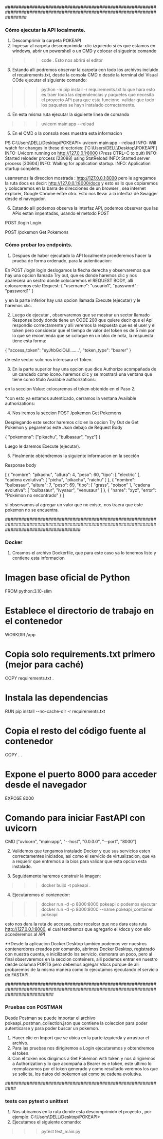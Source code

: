 ########################################################################################################################
### Cómo ejecutar la API localmente. #####

1. Descomprimir la carpeta POKEAPI
2. Ingresar al carpeta descomprimida: clic izquierdo si es que estamos en windows, abrir un powershell o un CMD y colocar el sigueinte comando
>>> code .
Esto nos abrirá el editor
3. Estando alli podremos observar la carpeta con todo los archivos incluido el requirements.txt, desde la consola CMD o desde la terminal del Visual COde ejecutar el siguiente comando:
>>> python -m pip install -r requirements.txt
lo que hara esto es traer toda las dependencias y paquetes que necesita el proyecto APi para que esta funcione. validar que todo los paquetes se hayn instalado correctamente.
4. En esta misma ruta ejecutar la siguiente linea de comando
>>>  uvicorn main:app --reload
5. En el CMD o la consola noes muestra esta informacion

PS C:\Users\DELL\Desktop\POKEAPI> uvicorn main:app --reload
INFO:     Will watch for changes in these directories: ['C:\\Users\\DELL\\Desktop\\POKEAPI']
INFO:     Uvicorn running on http://127.0.0.1:8000 (Press CTRL+C to quit)
INFO:     Started reloader process [23088] using StatReload
INFO:     Started server process [20604]
INFO:     Waiting for application startup.
INFO:     Application startup complete.

usamremos la direccion mostrada :  http://127.0.0.1:8000 pero le agregamos la ruta docs es decir:
http://127.0.0.1:8000/docs y esto es lo que copiaremos y colocaremos en la barra de direcciones de un browser , sea internet explorer, Google Chrome entre otro. Esto nos llevar a la interfaz de Swagger desde el navegador.

6. Estando alli podemos observa la interfaz API, podemos observar que las APis estan impentadas, usando el metodo POST

POST
/login
Login


POST
/pokemon
Get Pokemons

### Cómo probar los endpoints. ####

1. Despues de haber ejecutado la API localmente prcederemos hacer la prueba de forma ordenado, para la autenticacion:

En POST /login login deslogamos la flecha derecha y observaremos que hay una opcion llamada Try out, que es donde haremos clic y nos aparecera un sectro donde colocaremos el REQUEST BODY, alli colocaremos este Request:
 {
  "username": "usuario1",
  "password": "password1"
}

y en la parte inferior hay una opcion llamada Execute (ejecutar) y le haremos clic.

2. Luego de ejecutar , observaremos que se mostrar un sector llamado Response body donde tiene un CODE 200 que quiere decir que el Api respondio correctamente y alli veremos la respuesta que es el user y el token pero considerar que el tiempo de valor del token es de 5 min por lo que se recomienda que se coloque en un bloc de nota, la respuesta tiene esta forma:

{
  "access_token": "eyJhbGciOiJI.......",
  "token_type": "bearer"
}

de este sector solo nos interesara el Token.

3. En la parte superior hay una opcion que dice Authorize acompañada de un candado como ícono. haremos clic y se mostrará una ventana que tiene como titulo 
Available authorizations:

en la seccion  Value: colocaremos el token obtenido en el Paso 2.

*con esto ya estamos autenticado, cerramos la ventana Available authorizations:

4. Nos iremos  la seccion  POST
/pokemon
Get Pokemons

Desplegando este sector haremos clic en la opcion Try Out de Get Pokemon y pegaremos este Json debajo de Request Body

{
  "pokemons": ["pikachu", "bulbasaur", "xyz"]
}

Luego le daremos Execute (ejecutar).

5. Finalmente obtendremos la siguiente informacion en la sección

	
Response body

[
  {
    "nombre": "pikachu",
    "altura": 4,
    "peso": 60,
    "tipo": [
      "electric"
    ],
    "cadena evolutiva": [
      "pichu",
      "pikachu",
      "raichu"
    ]
  },
  {
    "nombre": "bulbasaur",
    "altura": 7,
    "peso": 69,
    "tipo": [
      "grass",
      "poison"
    ],
    "cadena evolutiva": [
      "bulbasaur",
      "ivysaur",
      "venusaur"
    ]
  },
  {
    "name": "xyz",
    "error": "Pokémon no encontrado"
  }
]

si observamos al agregar un valor que no existe, nos traera que este pokemon no se encuentra.

############################################################################################################################################

### Docker ###

1. Creamos el archivo Dockerfile, que para este caso ya lo tenemos listo y contiene esta informacion

# Imagen base oficial de Python
FROM python:3.10-slim

# Establece el directorio de trabajo en el contenedor
WORKDIR /app

# Copia solo requirements.txt primero (mejor para caché)
COPY requirements.txt .

# Instala las dependencias
RUN pip install --no-cache-dir -r requirements.txt

# Copia el resto del código fuente al contenedor
COPY . .

# Expone el puerto 8000 para acceder desde el navegador
EXPOSE 8000

# Comando para iniciar FastAPI con uvicorn
CMD ["uvicorn", "main:app", "--host", "0.0.0.0", "--port", "8000"]

2. Validemos que tengamos instalado Docker y que sus servicios esten correctamentes iniciados, asi como el servicio de virtualizacion, que va a requerir que entremos a la bios para validar que esta opcion esta instalado.

3. Seguidamente haremos construir la imagen:

>>> docker build -t pokeapi .

4. Ejecutaremos el contenedor:
 >>>docker run -d -p 8000:8000 pokeapi 
o podemos ejecutar
 >>>docker run -d -p 8000:8000 --name pokeapi_container pokeapi

 esto nos dara la ruta de accesso, cabe recalcar que nos dara esta ruta  http://127.0.0.1:8000, el cual tendremos que agregarlo el /docs y con ello accederemos al API

 **Desde la aplicacion Docker.Desktop tambien podemos ver nuestros contenerdores creados por comando, abrimos Docker Desktop, registrado con nuestra cuenta, e inicilizando los servicio, demorara un poco, pero al final observaremos en la seccion conteiners, alli podemos entrar en nuestro desde columna  PORTS pero debemos agregar /docs porque de alli probaremos de la misma manera como lo ejecutamos ejecutando el servicio de FASTAPI.

 ##################################################################################################################################

 ### Pruebas con POSTMAN ####

  Desde Postman se puede importar el archivo pokeapi_postman_collection.json que contiene la coleccion para poder autenticarse y para poder buscar un pokemon.

1. Hacer clic en Import que se ubica en la parte izquierda y arrastrar el archivo.
2. Para las pruebas nos dirigiremos a Login ejecutaremos y obtendremos el token.
3. Con el token nos dirigimos a Get Pokemon with token y nos dirigiremos a Authorization y lo que acompaña a Bearer  es e token, este ultimo lo reemplazamos por el token generado y como resultado veremos los que se solicita, los datos del pokemon asi como su cadena evolutiva.

############################################################

### tests con pytest o unittest ###
1. Nos ubicamos en la ruta donde esta descomprimido el proyecto , por ejemplo:  C:\Users\DELL\Desktop\POKEAPI>
2. Ejecutamos el siguiente comando:
>>>pytest test_main.py


 